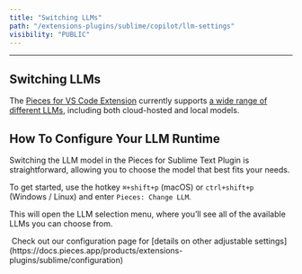 ```yaml
---
title: "Switching LLMs"
path: "/extensions-plugins/sublime/copilot/llm-settings"
visibility: "PUBLIC"
---
```

***

## Switching LLMs

The <a target="_blank" href="https://marketplace.visualstudio.com/items?itemName=MeshIntelligentTechnologiesInc.pieces-vscode">Pieces for VS Code Extension</a> currently supports [a wide range of different LLMs](https://docs.pieces.app/products/large-language-models), including both cloud-hosted and local models.

## How To Configure Your LLM Runtime

Switching the LLM model in the Pieces for Sublime Text Plugin is straightforward, allowing you to choose the model that best fits your needs.

To get started, use the hotkey `⌘+shift+p` (macOS) or `ctrl+shift+p` (Windows / Linux) and enter `Pieces: Change LLM`.

This will open the LLM selection menu, where you’ll see all of the available LLMs you can choose from.

<Image src="https://storage.googleapis.com/hashnode_product_documentation_assets/sublime_text_plugin_assets/pieces_ai_copilot/llm_settings/pieces_settings.png" alt="" align="center" fullwidth="true" />

<Callout type="tip">
  Check out our configuration page for [details on other adjustable settings](https://docs.pieces.app/products/extensions-plugins/sublime/configuration)
</Callout>

